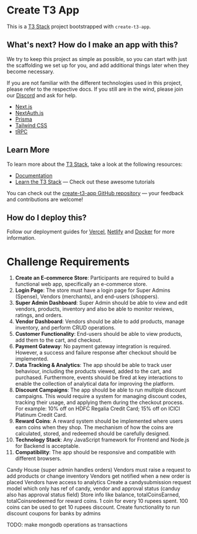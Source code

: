 # Create T3 App

This is a [T3 Stack](https://create.t3.gg/) project bootstrapped with `create-t3-app`.

## What's next? How do I make an app with this?

We try to keep this project as simple as possible, so you can start with just the scaffolding we set up for you, and add additional things later when they become necessary.

If you are not familiar with the different technologies used in this project, please refer to the respective docs. If you still are in the wind, please join our [Discord](https://t3.gg/discord) and ask for help.

- [Next.js](https://nextjs.org)
- [NextAuth.js](https://next-auth.js.org)
- [Prisma](https://prisma.io)
- [Tailwind CSS](https://tailwindcss.com)
- [tRPC](https://trpc.io)

## Learn More

To learn more about the [T3 Stack](https://create.t3.gg/), take a look at the following resources:

- [Documentation](https://create.t3.gg/)
- [Learn the T3 Stack](https://create.t3.gg/en/faq#what-learning-resources-are-currently-available) — Check out these awesome tutorials

You can check out the [create-t3-app GitHub repository](https://github.com/t3-oss/create-t3-app) — your feedback and contributions are welcome!

## How do I deploy this?

Follow our deployment guides for [Vercel](https://create.t3.gg/en/deployment/vercel), [Netlify](https://create.t3.gg/en/deployment/netlify) and [Docker](https://create.t3.gg/en/deployment/docker) for more information.


# Challenge Requirements

1. **Create an E-commerce Store**: Participants are required to build a functional web app, specifically an e-commerce store.
2. **Login Page**: The store must have a login page for Super Admins (Spense), Vendors (merchants), and end-users (shoppers).
3. **Super Admin Dashboard**: Super Admin should be able to view and edit vendors, products, inventory and also be able to monitor reviews, ratings, and orders.
4. **Vendor Dashboard**: Vendors should be able to add products, manage inventory, and perform CRUD operations.
5. **Customer Functionality**: End-users should be able to view products, add them to the cart, and checkout.
6. **Payment Gateway**: No payment gateway integration is required. However, a success and failure response after checkout should be implemented.
7. **Data Tracking & Analytics**: The app should be able to track user behaviour, including the products viewed, added to the cart, and purchased. Furthermore, events should be fired at key interactions to enable the collection of analytical data for improving the platform.
8. **Discount Campaigns**: The app should be able to run multiple discount campaigns. This would require a system for managing discount codes, tracking their usage, and applying them during the checkout process. For example: 10% off on HDFC Regalia Credit Card; 15% off on ICICI Platinum Credit Card.
9. **Reward Coins**: A reward system should be implemented where users earn coins when they shop. The mechanism of how the coins are calculated, stored, and redeemed should be carefully designed.
10. **Technology Stack**: Any JavaScript framework for Frontend and Node.js for Backend is acceptable.
11. **Compatibility**: The app should be responsive and compatible with different browsers.


Candy House (super admin handles orders)
Vendors must raise a request to add products or change inventory
Vendors get notified when a new order is placed
Vendors have access to analytics
Create a candysubmission request model which only has ref of candy, vendor and approval status (canduy also has approval status field)
Store info like balance, totalCoinsEarned, totalCoinsredeemed for reward coins. 1 coin for every 10 rupees spent. 100 coins can be used to get 10 rupees discount.
Create functionality to run discount coupons for banks by admins

 
TODO:
make mongodb operations as transactions
